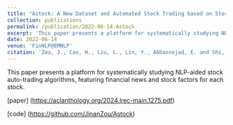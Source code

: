 ```yaml
---
title: "Astock: A New Dataset and Automated Stock Trading based on Stock-specific News Analyzing Model"
collection: publications
permalink: /publication/2022-06-14-Astock
excerpt: 'This paper presents a platform for systematically studying NLP-aided stock auto-trading algorithms, featuring financial news and stock factors for each stock.'
date: 2022-06-14
venue: 'FinNLP@EMNLP'
citation: 'Zou, J., Cao, H., Liu, L., Lin, Y., Abbasnejad, E. and Shi, J.Q., 2022, December. Astock: A New Dataset and Automated Stock Trading based on Stock-specific News Analyzing Model. In Proceedings of the Fourth Workshop on Financial Technology and Natural Language Processing (FinNLP) (pp. 178-186).'
---
```

This paper presents a platform for systematically studying NLP-aided stock auto-trading algorithms, featuring financial news and stock factors for each stock.

[paper] (https://aclanthology.org/2024.lrec-main.1275.pdf)

[code] (https://github.com/JinanZou/Astock)
